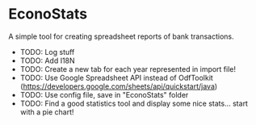 # EconoStats

A simple tool for creating spreadsheet reports of bank transactions.

* TODO: Log stuff
* TODO: Add I18N
* TODO: Create a new tab for each year represented in import file!
* TODO: Use Google Spreadsheet API instead of OdfToolkit (https://developers.google.com/sheets/api/quickstart/java)
* TODO: Use config file, save in "EconoStats" folder
* TODO: Find a good statistics tool and display some nice stats... start with a pie chart!

